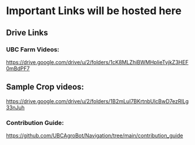 # Important Links will be hosted here

## Drive Links
### UBC Farm Videos:
https://drive.google.com/drive/u/2/folders/1cK8MLZhiBWMHplieTvjkZ3HEF0mBdPF7
## Sample Crop videos:
https://drive.google.com/drive/u/2/folders/1B2mLuI7BKrtnbUlcBwD7ezRlLg33nJuh
### Contribution Guide:
https://github.com/UBCAgroBot/Navigation/tree/main/contribution_guide

